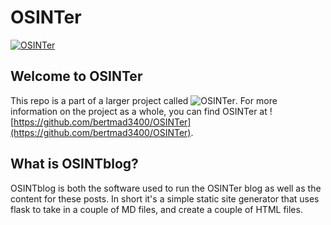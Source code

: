 # OSINTer
[![OSINTer](https://raw.githubusercontent.com/bertmad3400/OSINTer/master/logo.png)](https://osinter.dk)

## Welcome to OSINTer
This repo is a part of a larger project called ![OSINTer](https://github.com/bertmad3400/OSINTer). For more information on the project as a whole, you can find OSINTer at ![https://github.com/bertmad3400/OSINTer](https://github.com/bertmad3400/OSINTer).

## What is OSINTblog?
OSINTblog is both the software used to run the OSINTer blog as well as the content for these posts. In short it's a simple static site generator that uses flask to take in a couple of MD files, and create a couple of HTML files.
